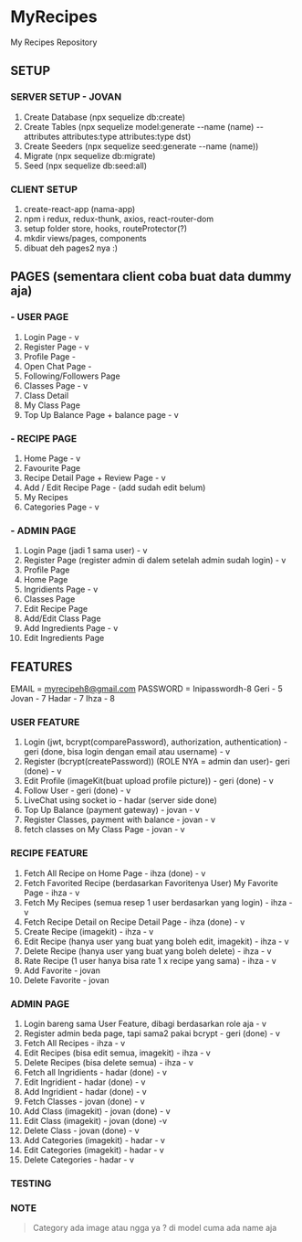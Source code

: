 # MyRecipes
My Recipes Repository

## SETUP
### SERVER SETUP - JOVAN
1. Create Database (npx sequelize db:create)
2. Create Tables (npx sequelize model:generate --name (name) --attributes attributes:type attributes:type dst)
3. Create Seeders (npx sequelize seed:generate --name (name))
4. Migrate (npx sequelize db:migrate)
5. Seed (npx sequelize db:seed:all)

### CLIENT SETUP
1. create-react-app (nama-app)
2. npm i redux, redux-thunk, axios, react-router-dom
3. setup folder store, hooks, routeProtector(?)
4. mkdir views/pages, components
5. dibuat deh pages2 nya :)

## PAGES (sementara client coba buat data dummy aja)
### - USER PAGE
1. Login Page - v
2. Register Page - v
3. Profile Page - 
4. Open Chat Page - 
5. Following/Followers Page 
6. Classes Page - v
7. Class Detail 
8. My Class Page
9. Top Up Balance Page + balance page - v

### - RECIPE PAGE
1. Home Page - v
2. Favourite Page
3. Recipe Detail Page + Review Page - v
4. Add / Edit Recipe Page - (add sudah edit belum)
5. My Recipes 
6. Categories Page - v

### - ADMIN PAGE
1. Login Page (jadi 1 sama user) - v
2. Register Page (register admin di dalem setelah admin sudah login) - v
3. Profile Page
4. Home Page
5. Ingridients Page - v
6. Classes Page 
7. Edit Recipe Page
8. Add/Edit Class Page
9. Add Ingredients Page - v
10. Edit Ingredients Page

## FEATURES
EMAIL = myrecipeh8@gmail.com
PASSWORD = Inipasswordh-8
Geri - 5
Jovan - 7
Hadar - 7
Ihza - 8
### USER FEATURE
1. Login (jwt, bcrypt(comparePassword), authorization, authentication) - geri (done, bisa login dengan email atau username) - v
2. Register (bcrypt(createPassword)) (ROLE NYA = admin dan user)- geri (done) - v
3. Edit Profile (imageKit(buat upload profile picture)) - geri (done) - v
4. Follow User - geri (done) - v
5. LiveChat using socket io - hadar (server side done)
6. Top Up Balance (payment gateway) - jovan - v
6. Register Classes, payment with balance - jovan - v
7. fetch classes on My Class Page - jovan - v

### RECIPE FEATURE
1. Fetch All Recipe on Home Page - ihza (done) - v
2. Fetch Favorited Recipe (berdasarkan Favoritenya User) My Favorite Page - ihza - v
3. Fetch My Recipes (semua resep 1 user berdasarkan yang login) - ihza - v
4. Fetch Recipe Detail on Recipe Detail Page - ihza (done) - v
5. Create Recipe (imagekit) - ihza - v
6. Edit Recipe (hanya user yang buat yang boleh edit, imagekit) - ihza - v
7. Delete Recipe (hanya user yang buat yang boleh delete) - ihza - v
8. Rate Recipe (1 user hanya bisa rate 1 x recipe yang sama) - ihza - v
9. Add Favorite - jovan
10. Delete Favorite - jovan

### ADMIN PAGE
1. Login bareng sama User Feature, dibagi berdasarkan role aja - v
2. Register admin beda page, tapi sama2 pakai bcrypt - geri (done) - v
3. Fetch All Recipes - ihza - v
4. Edit Recipes (bisa edit semua, imagekit) - ihza - v
5. Delete Recipes (bisa delete semua) - ihza - v
6. Fetch all Ingridients - hadar (done) - v
7. Edit Ingridient - hadar (done) - v
8. Add Ingridient - hadar (done) - v
9. Fetch Classes - jovan (done) - v
10. Add Class (imagekit) - jovan (done) - v
11. Edit Class (imagekit) - jovan (done) -v 
12. Delete Class - jovan (done) - v
13. Add Categories (imagekit) - hadar - v 
14. Edit Categories (imagekit) - hadar - v
15. Delete Categories - hadar - v

### TESTING

### NOTE
>Category ada image atau ngga ya ? di model cuma ada name aja

